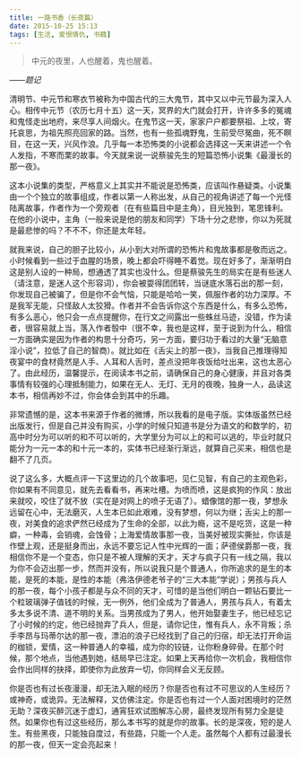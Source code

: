 ```yaml
---
title: 一路书香（长夜篇）
date: 2015-10-25 15:13
tags: [生活, 爱恨情仇, 书籍]
---
```

> 中元的夜里，人也醒着，鬼也醒着。*——题记*<!--more-->清明节、中元节和寒衣节被称为中国古代的三大鬼节，其中又以中元节最为深入人心。相传中元节（农历七月十五）这一天，冥界的大门就会打开，许许多多的冤魂和鬼怪走出地府，来尽享人间烟火。在鬼节这一天，家家户户都要祭祖、上坟，寄托哀思，为祖先照亮回家的路。当然，也有一些孤魂野鬼，生前受尽冤曲，死不瞑目，在这一天，兴风作浪。几乎每一本恐怖类的小说都会选择这一天来讲述一个令人发指，不寒而栗的故事。今天就来说一说蔡骏先生的短篇恐怖小说集《最漫长的那一夜》。这本小说集的类型，严格意义上其实并不能说是恐怖类，应该叫作悬疑类。小说集由一个个独立的故事组成，作者以第一人称出发，从自己的视角讲述了每一个光怪陆离故事，作者作为一个旁观者（在有些篇目中是主角），目光独到，笔思锋利。在他的小说中，主角（一般来说是他的朋友和同学）下场十分之悲惨，你以为死就是最悲惨的吗？不不不，你还是太年轻。就我来说，自己的胆子比较小，从小到大对所谓的恐怖片和鬼故事都是敬而远之。小时候看到一些过于血腥的场景，晚上都会吓得睡不着觉。现在好多了，渐渐明白这是别人设的一种局，想通透了其实也没什么。但是蔡骏先生的局实在是有些迷人（请注意，是迷人这个形容词），你会被耍得团团转，当谜底水落石出的那一刻，你发现自己被骗了，但是你不会气恼，只能是哈哈一笑，佩服作者的功力深厚。不是我军无能，只怪敌人太狡猾。作者并不会告诉你这个东西是什么，有多么恐怖，有多么恶心，他只会一点点提醒你，在行文之间露出一些蛛丝马迹，没错，作为读者，很容易就上当，落入作者彀中（很不幸，我也是这样，至于说到为什么，相信一方面确实是因为作者的构思十分奇巧，另一方面，要归功于看过的大量“无脑意淫小说”，拉低了自己的智商）。就比如在《舌尖上的那一夜》，当我自己推理得知夜宴中的食材竟然是人手、人耳和人舌时，差点没把年夜饭给吐出来，这也太恶心了。由此经历，温馨提示，在阅读本书之前，请确保自己的身心健康，并且对各类事情有较强的心理抵制能力，如果在无人、无灯、无月的夜晚，独身一人，品读这本书，相信再妙不过，你会体会到其中的乐趣。非常遗憾的是，这本书来源于作者的微博，所以我看的是电子版。实体版虽然已经出版发行，但是自己并没有购买，小学的时候只知道书是分为语文的和数学的，初高中时分为可以听的和不可以听的，大学里分为可以上的和可以逃的，毕业时就只能分为一元一本的和十元一本的，实体书已经渐行渐远，就算自己买来，相信也是翻不了几页。说了这么多，大概点评一下这里边的几个故事吧，见仁见智，有自己的主观色彩，你如果有不同意见，就先去看看书，再来吐槽。为喷而喷，这是疯狗的作风：放出来就咬，咬住了就不放（实在是对网上的喷子无语了）。蜡像馆的那一夜，梦想永远留在心中，无法磨灭，人生本已如此艰难，没有梦想，何以为继；舌尖上的那一夜，对美食的追求俨然已经成为了生命的全部，以此为瘾，这不是吃货，这是一种癖，一种毒，会销魂，会蚀骨；上海爱情故事那一夜，当美好被现实撕扯，你该是作壁上观，还是挺身而出，永远不要忘记人性中光辉的一面；萨德侯爵那一夜，我相信你不是一个变态，你只是不被人理解的天才，天才与疯子只有一线之隔，我以为你不会迈出那一步，然而并没有，所以说我只是个普通人，你所追求的是生的本能，是死的本能，是性的本能（弗洛伊德老爷子的“三大本能”学说）；男孩与兵人的那一夜，每个小孩子都是与众不同的天才，可惜的是当他们明白一颗钻石要比一个粒玻璃弹子值钱的时候，无一例外，他们全成为了普通人，男孩与兵人，有着太多太多说不清、道不明的关系。当男孩成为了男人，他开始娶妻生子，他已经忘记了小时候的约定，他已经抛弃了兵人，但是，请你记住，惟有兵人，永不背叛；杀手李昂与玛蒂尔达的那一夜，漂泊的浪子已经找到了自己的归宿，却无法打开命运的枷锁，爱情，这一种普通人的幸福，成为你的铰链，让你粉身碎骨。在那个时候，那个地点，当他遇到她，结局早已注定。如果上天再给你一次机会，我相信你会作出同样的抉择，即使你为此放弃一切，你同样会义无反顾。你是否也有过长夜漫漫，却无法入眠的经历？你是否也有过不可思议的人生经历？或神奇，或诡异。无法解释，又仿佛注定。你是否也有过一个人面对困境时的茫然无助？深夜买醉沉迷于虚幻，通宵狂欢试图解冻心房，最终发现所有努力全是徒然。如果你也有过这些经历，那么本书写的就是你的故事。长的是深夜，短的是人生。有些黑夜，只能独自度过，有些路，只能一个人走。虽然每个人都有过最漫长的那一夜，但天一定会亮起来！
